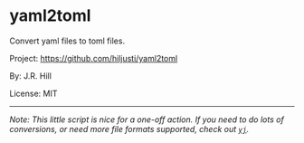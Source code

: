 # yaml2toml

Convert yaml files to toml files.

Project: https://github.com/hiljusti/yaml2toml

By: J.R. Hill

License: MIT

---

_Note: This little script is nice for a one-off action. If you need to do lots of conversions, or need more file formats supported, check out [`yj`](https://github.com/sclevine/yj)._
